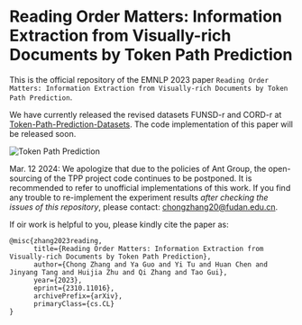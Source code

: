 # Reading Order Matters: Information Extraction from Visually-rich Documents by Token Path Prediction

This is the official repository of the EMNLP 2023 paper `Reading Order Matters: Information Extraction from Visually-rich Documents by Token Path Prediction`. 

We have currently released the revised datasets FUNSD-r and CORD-r at [Token-Path-Prediction-Datasets](https://github.com/chongzhangFDU/Token-Path-Prediction-Datasets). 
The code implementation of this paper will be released soon.

![Token Path Prediction](https://ar5iv.labs.arxiv.org/html/2310.11016/assets/x3.png)

Mar. 12 2024: We apologize that due to the policies of Ant Group, the open-sourcing of the TPP project code continues to be postponed. It is recommended to refer to unofficial implementations of this work. 
If you find any trouble to re-implement the experiment results _after checking the issues of this repository_, please contact: chongzhang20@fudan.edu.cn. 

If oir work is helpful to you, please kindly cite the paper as:

```
@misc{zhang2023reading,
      title={Reading Order Matters: Information Extraction from Visually-rich Documents by Token Path Prediction}, 
      author={Chong Zhang and Ya Guo and Yi Tu and Huan Chen and Jinyang Tang and Huijia Zhu and Qi Zhang and Tao Gui},
      year={2023},
      eprint={2310.11016},
      archivePrefix={arXiv},
      primaryClass={cs.CL}
}
```
